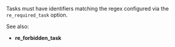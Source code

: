 Tasks must have identifiers matching the regex configured via the
`re_required_task` option.

See also:

- **re_forbidden_task**
